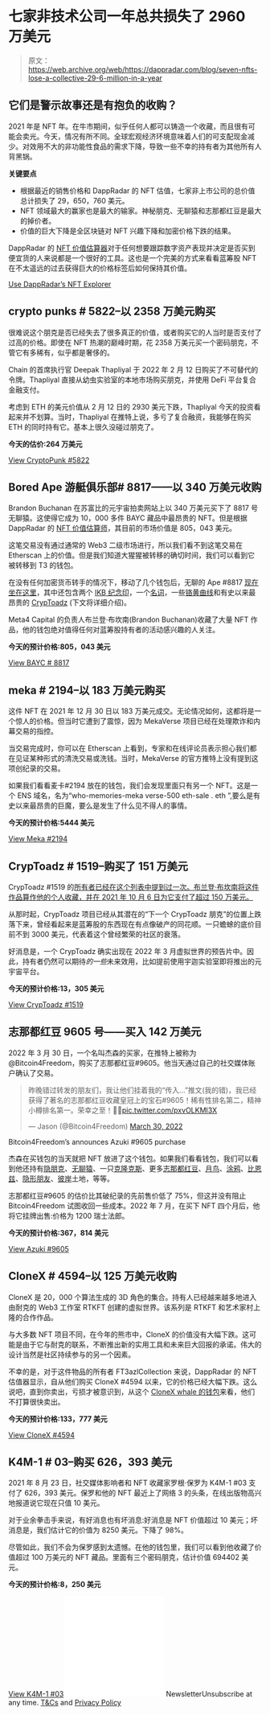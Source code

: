 # 七家非技术公司一年总共损失了 2960 万美元

> 原文：<https://web.archive.org/web/https://dappradar.com/blog/seven-nfts-lose-a-collective-29-6-million-in-a-year>

## 它们是警示故事还是有抱负的收购？

2021 年是 NFT 年。在牛市期间，似乎任何人都可以铸造一个收藏，而且很有可能会卖光。今天，情况有所不同。全球宏观经济环境意味着人们的可支配现金减少。对效用不大的非功能性食品的需求下降，导致一些不幸的持有者为其他所有人背黑锅。

**关键要点**

*   根据最近的销售价格和 DappRadar 的 NFT 估值，七家非上市公司的总价值总计损失了 29，650，760 美元。
*   NFT 领域最大的赢家也是最大的输家。神秘朋克、无聊猿和志那都红豆是最大的掉价者。
*   价值的巨大下降是全区块链对 NFT 兴趣下降和加密价格下跌的结果。

DappRadar 的 [NFT 价值估算器](https://web.archive.org/web/20221130145919/https://dappradar.com/hub/nft-value-estimator)对于任何想要跟踪数字资产表现并决定是否买到便宜货的人来说都是一个很好的工具。这也是一个完美的方式来看看蓝筹股 NFT 在不太遥远的过去获得巨大的价格标签后如何保持其价值。

[Use DappRadar’s NFT Explorer](https://web.archive.org/web/20221130145919/https://dappradar.com/hub/nft-explorer)

## crypto punks # 5822–以 2358 万美元购买

很难说这个朋克是否已经失去了很多真正的价值，或者购买它的人当时是否支付了过高的价格。即使在 NFT 热潮的巅峰时期，花 2358 万美元买一个密码朋克，不管它有多稀有，似乎都是奢侈的。

Chain 的首席执行官 Deepak Thapliyal 于 2022 年 2 月 12 日购买了不可替代的令牌。Thapliyal 直接从幼虫实验室的本地市场购买朋克，并使用 DeFi 平台复合金融支付。

考虑到 ETH 的美元价值从 2 月 12 日的 2930 美元下跌，Thapliyal 今天的投资看起来并不划算。当时，Thapliyal 在推特上说，多亏了复合融资，我能够在购买 ETH 的同时持有它。基本上很久没碰过朋克了。

**今天的估价:264 万美元**

[View CryptoPunk #5822](https://web.archive.org/web/20221130145919/https://dappradar.com/hub/assets/eth/0xb47e3cd837ddf8e4c57f05d70ab865de6e193bbb/5822)

## Bored Ape 游艇俱乐部# 8817——以 340 万美元收购

Brandon Buchanan 在苏富比的元宇宙拍卖网站上以 340 万美元买下了 8817 号无聊猿。这使得它成为 10，000 多件 BAYC 藏品中最昂贵的 NFT。但是根据 DappRadar 的 [NFT 价值估算师](https://web.archive.org/web/20221130145919/https://dappradar.com/hub/nft-value-estimator)，其目前的市场价值是 805，043 美元。

这笔交易没有通过通常的 Web3 二级市场进行，所以我们看不到这笔交易在 Etherscan 上的价值。但是我们知道大猩猩被转移的确切时间，我们可以看到它被转移到 T3 的钱包。

在没有任何加密货币转手的情况下，移动了几个钱包后，无聊的 Ape #8817 [现在坐在这里](https://web.archive.org/web/20221130145919/https://dappradar.com/hub/wallet/eth/0x22dd884df8b5dee9b44472f0472dc42e56abee89)，其中还包含两个 [IKB 纪念印](https://web.archive.org/web/20221130145919/https://dappradar.com/hub/assets/eth/0x80f1ed6a1ac694317dc5719db099a440627d1ea7/10)，一个[名词](https://web.archive.org/web/20221130145919/https://dappradar.com/hub/assets/eth/0x9c8ff314c9bc7f6e59a9d9225fb22946427edc03/379)，一些[铬黄曲线](https://web.archive.org/web/20221130145919/https://dappradar.com/hub/assets/eth/0x059edd72cd353df5106d2b9cc5ab83a52287ac3a/9251)和有史以来最昂贵的 [CrypToadz](https://web.archive.org/web/20221130145919/https://dappradar.com/ethereum/collectibles/cryptoadz-by-gremplin) (下文将详细介绍)。

Meta4 Capital 的负责人布兰登·布坎南(Brandon Buchanan)收藏了大量 NFT 作品，他的钱包绝对值得任何对蓝筹股持有者的活动感兴趣的人关注。

**今天的预计价格:805，043 美元**

[View BAYC # 8817](https://web.archive.org/web/20221130145919/https://dappradar.com/hub/assets/eth/0xbc4ca0eda7647a8ab7c2061c2e118a18a936f13d/8817)

## meka # 2194–以 183 万美元购买

这件 NFT 在 2021 年 12 月 30 日以 183 万美元成交。无论情况如何，这都将是一个惊人的价格。但当时它遭到了震惊，因为 MekaVerse 项目已经在处理欺诈和内幕交易的指控。

当交易完成时，你可以在 Etherscan 上看到，专家和在线评论员表示担心我们都在见证某种形式的清洗交易或洗钱。当时，MekaVerse 的官方推特上没有提到这项创纪录的交易。

如果我们看看麦卡#2194 放在的钱包，我们会发现里面只有另一个 NFT。这是一个 ENS 域名，名为“who-memories-meka verse-500 eth-sale . eth ”,要么是有史以来最昂贵的巨魔，要么是发生了什么见不得人的事情。

**今天的预计价格:5444 美元**

[View Meka #2194](https://web.archive.org/web/20221130145919/https://dappradar.com/hub/assets/eth/0x9a534628b4062e123ce7ee2222ec20b86e16ca8f/2194)

## CrypToadz # 1519–购买了 151 万美元

CrypToadz #1519 的[所有者已经在这个列表中提到过一次。布兰登·布坎南将这件作品算作他的个人收藏，并在 2021 年 10 月 6 日为它支付了超过 150 万美元。](https://web.archive.org/web/20221130145919/https://dappradar.com/hub/wallet/eth/0x22dd884df8b5dee9b44472f0472dc42e56abee89)

从那时起，CrypToadz 项目已经从其潜在的“下一个 CrypToadz 朋克”的位置上跌落下来，曾经看起来是蓝筹股的东西现在有点像破产的同花顺。一只蟾蜍的底价目前不到 3000 美元，代表着这个曾经繁荣的社区的衰落。

好消息是，一个 CrypToadz 确实出现在 2022 年 3 月虚拟世界的预告片中。因此，持有者仍然可以期待*的一些*未来效用，比如提前使用宇迦实验室即将推出的元宇宙平台。

**今天的预计价格:13，305 美元**

[View CrypToadz #1519](https://web.archive.org/web/20221130145919/https://dappradar.com/hub/assets/eth/0x1cb1a5e65610aeff2551a50f76a87a7d3fb649c6/1519)

## 志那都红豆 9605 号——买入 142 万美元

2022 年 3 月 30 日，一个名叫杰森的买家，在推特上被称为@Bitcoin4Freedom，购买了志那都红豆#9605。他当天通过自己的社交媒体账户确认了交易。

> 昨晚错过转发的朋友们，我让他们挂着我的“传入…”推文(我的错)，我已经获得了著名的志那都红豆收藏皇冠上的宝石#9605！稀有性排名第二，精神小樽排名第一。荣幸之至！🙏🏻[pic.twitter.com/pxvOLKMI3X](https://web.archive.org/web/20221130145919/https://t.co/pxvOLKMI3X)
> 
> — Jason (@Bitcoin4Freedom) [March 30, 2022](https://web.archive.org/web/20221130145919/https://twitter.com/Bitcoin4Freedom/status/1509253834144583680?ref_src=twsrc%5Etfw)

Bitcoin4Freedom’s announces Azuki #9605 purchase

杰森在买钱包的当天就把 NFT 放进了这个钱包。如果我们看看钱包，我们可以看到他还持有[隐朋克](https://web.archive.org/web/20221130145919/https://dappradar.com/ethereum/collectibles/cryptopunks)、[无聊猿](https://web.archive.org/web/20221130145919/https://dappradar.com/ethereum/collectibles/bored-ape-yacht-club)、一只[克隆克斯](https://web.archive.org/web/20221130145919/https://dappradar.com/ethereum/collectibles/clone-x-x-takashi-murakami)、更多[志那都红豆](https://web.archive.org/web/20221130145919/https://dappradar.com/ethereum/collectibles/azuki)、[月鸟](https://web.archive.org/web/20221130145919/https://dappradar.com/ethereum/collectibles/moonbirds)、[涂鸦](https://web.archive.org/web/20221130145919/https://dappradar.com/ethereum/collectibles/doodles)、[比恩兹](https://web.archive.org/web/20221130145919/https://dappradar.com/hub/assets/eth/0x306b1ea3ecdf94ab739f1910bbda052ed4a9f949/8787)、[隐形朋友](https://web.archive.org/web/20221130145919/https://dappradar.com/ethereum/collectibles/invisible-friends)、[彼岸](https://web.archive.org/web/20221130145919/https://dappradar.com/ethereum/collectibles/otherdeed-for-otherside)土地，等等。

志那都红豆#9605 的估价比其破纪录的先前售价低了 75%，但这并没有阻止 Bitcoin4Freedom 试图收回一些成本。2022 年 7 月，在买下 NFT 四个月后，他将它挂牌出售:价格为 1200 瑞士法郎。

**今天的预计价格:367，814 美元**

[View Azuki #9605](https://web.archive.org/web/20221130145919/https://dappradar.com/hub/assets/eth/0xed5af388653567af2f388e6224dc7c4b3241c544/9605)

## CloneX # 4594–以 125 万美元收购

CloneX 是 20，000 个算法生成的 3D 角色的集合。持有人已经越来越多地进入由耐克的 Web3 工作室 RTKFT 创建的虚拟世界。该系列是 RTKFT 和艺术家村上隆的合作作品。

与大多数 NFT 项目不同，在今年的熊市中，CloneX 的价值没有大幅下跌。这可能是由于它与耐克的联系，不断推出新的实用工具和未来巨大回报的承诺。伟大的设计当然是社区持续参与的另一个因素。

不幸的是，对于这件物品的所有者 FT3azlCollection 来说，DappRadar 的 NFT 估值器显示，自从他们购买 CloneX #4594 以来，它的价格已经大幅下跌。这么说吧，直到你卖出，亏损才被意识到，从这个 [CloneX whale 的钱包](https://web.archive.org/web/20221130145919/https://dappradar.com/hub/wallet/eth/0x93dfa006e2619be8ab132831f2ebd9cb1c5c4985/nfts)来看，他们不打算很快卖出。

**今天的预计价格:133，777 美元**

[View CloneX #4594](https://web.archive.org/web/20221130145919/https://dappradar.com/hub/assets/eth/0x49cf6f5d44e70224e2e23fdcdd2c053f30ada28b/8368)

## K4M-1 # 03–购买 626，393 美元

2021 年 8 月 23 日，社交媒体影响者和 NFT 收藏家罗根·保罗为 K4M-1 #03 支付了 626，393 美元。保罗和他的 NFT 最近上了网络 3 的头条，在线出版物高兴地报道说它现在只值 10 美元。

对于业余拳击手来说，有好消息也有坏消息:好消息是 NFT 价值超过 10 美元；坏消息是，我们估计它的价值为 8250 美元。下降了 98%。

尽管如此，我们不会为保罗感到太遗憾。在他的钱包里，我们可以看到他收藏了价值超过 100 万美元的 NFT 藏品。里面有三个密码朋克，估计价值 694402 美元。

**今天的预计价格:8，250 美元**

[View K4M-1 #03](https://web.archive.org/web/20221130145919/https://dappradar.com/hub/assets/eth/0x3bf2922f4520a8ba0c2efc3d2a1539678dad5e9d/717)![](img/6d5a4a2d609c56e1a5771717e54ba759.png) NewsletterUnsubscribe at any time. [T&Cs](https://web.archive.org/web/20221130145919/https://dappradar.com/terms) and [Privacy Policy](https://web.archive.org/web/20221130145919/https://dappradar.com/privacy-policy)